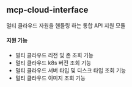 mcp-cloud-interface
---
멀티 클라우드 자원을 핸들링 하는 통합 API 지원 모듈


#### 지원 기능
- 멀티 클라우드 리전 및 존 조회 기능
- 멀티 클라우드 k8s 버전 조회 기능
- 멀티 클라우드 서버 타입 및 디스크 타입 조회 기능
- 멀티 클라우드 이미지 조회 기능